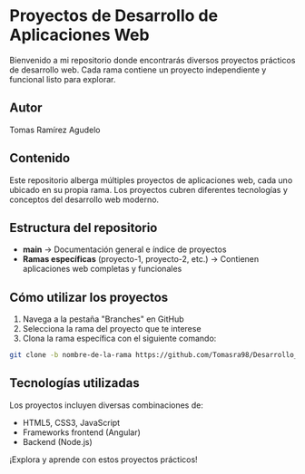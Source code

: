 # Proyectos de Desarrollo de Aplicaciones Web

Bienvenido a mi repositorio donde encontrarás diversos proyectos prácticos de desarrollo web. Cada rama contiene un proyecto independiente y funcional listo para explorar.

## Autor  
Tomas Ramírez Agudelo

## Contenido  
Este repositorio alberga múltiples proyectos de aplicaciones web, cada uno ubicado en su propia rama. Los proyectos cubren diferentes tecnologías y conceptos del desarrollo web moderno.

## Estructura del repositorio  
- **main** → Documentación general e índice de proyectos  
- **Ramas específicas** (proyecto-1, proyecto-2, etc.) → Contienen aplicaciones web completas y funcionales  

## Cómo utilizar los proyectos  
1. Navega a la pestaña "Branches" en GitHub  
2. Selecciona la rama del proyecto que te interese  
3. Clona la rama específica con el siguiente comando:  
```bash
git clone -b nombre-de-la-rama https://github.com/Tomasra98/Desarrollo_de_Aplicaciones_Web_Proyectos.git
```

## Tecnologías utilizadas  
Los proyectos incluyen diversas combinaciones de:  
- HTML5, CSS3, JavaScript  
- Frameworks frontend (Angular)  
- Backend (Node.js)  

¡Explora y aprende con estos proyectos prácticos!
